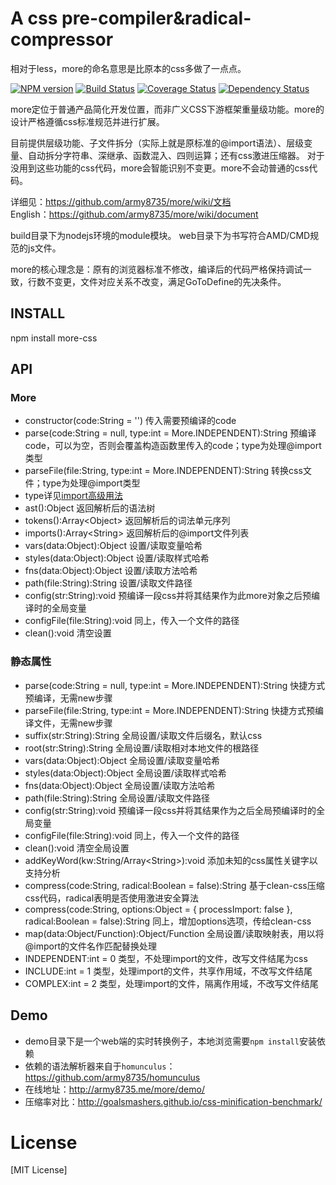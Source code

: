 A css pre-compiler&radical-compressor
====

相对于less，more的命名意思是比原本的css多做了一点点。

[![NPM version](https://badge.fury.io/js/more-css.png)](https://npmjs.org/package/more-css)
[![Build Status](https://travis-ci.org/army8735/more.svg?branch=master)](https://travis-ci.org/army8735/more)
[![Coverage Status](https://coveralls.io/repos/army8735/more/badge.png)](https://coveralls.io/r/army8735/more)
[![Dependency Status](https://david-dm.org/army8735/more.png)](https://david-dm.org/army8735/more)

more定位于普通产品简化开发位置，而非广义CSS下游框架重量级功能。more的设计严格遵循css标准规范并进行扩展。

目前提供层级功能、子文件拆分（实际上就是原标准的@import语法）、层级变量、自动拆分字符串、深继承、函数混入、四则运算；还有css激进压缩器。
对于没用到这些功能的css代码，more会智能识别不变更。more不会动普通的css代码。

详细见：https://github.com/army8735/more/wiki/文档<br/>
English：https://github.com/army8735/more/wiki/document

build目录下为nodejs环境的module模块。
web目录下为书写符合AMD/CMD规范的js文件。

more的核心理念是：原有的浏览器标准不修改，编译后的代码严格保持调试一致，行数不变更，文件对应关系不改变，满足GoToDefine的先决条件。

## INSTALL

npm install more-css

## API

### More
* constructor(code:String = '') 传入需要预编译的code
* parse(code:String = null, type:int = More.INDEPENDENT):String 预编译code，可以为空，否则会覆盖构造函数里传入的code；type为处理@import类型
* parseFile(file:String, type:int = More.INDEPENDENT):String 转换css文件；type为处理@import类型
 * type详见[import高级用法](https://github.com/army8735/more/wiki/%E6%96%87%E6%A1%A3#import高级用法)
* ast():Object 返回解析后的语法树
* tokens():Array\<Object> 返回解析后的词法单元序列
* imports():Array\<String> 返回解析后的@import文件列表
* vars(data:Object):Object 设置/读取变量哈希
* styles(data:Object):Object 设置/读取样式哈希
* fns(data:Object):Object 设置/读取方法哈希
* path(file:String):String 设置/读取文件路径
* config(str:String):void 预编译一段css并将其结果作为此more对象之后预编译时的全局变量
* configFile(file:String):void 同上，传入一个文件的路径
* clean():void 清空设置

### 静态属性
* parse(code:String = null, type:int = More.INDEPENDENT):String 快捷方式预编译，无需new步骤
* parseFile(file:String, type:int = More.INDEPENDENT):String 快捷方式预编译文件，无需new步骤
* suffix(str:String):String 全局设置/读取文件后缀名，默认css
* root(str:String):String 全局设置/读取相对本地文件的根路径
* vars(data:Object):Object 全局设置/读取变量哈希
* styles(data:Object):Object 全局设置/读取样式哈希
* fns(data:Object):Object 全局设置/读取方法哈希
* path(file:String):String 全局设置/读取文件路径
* config(str:String):void 预编译一段css并将其结果作为之后全局预编译时的全局变量
* configFile(file:String):void 同上，传入一个文件的路径
* clean():void 清空全局设置
* addKeyWord(kw:String/Array\<String>):void 添加未知的css属性关键字以支持分析
* compress(code:String, radical:Boolean = false):String 基于clean-css压缩css代码，radical表明是否使用激进安全算法
* compress(code:String, options:Object = { processImport: false }, radical:Boolean = false):String 同上，增加options选项，传给clean-css
* map(data:Object/Function):Object/Function 全局设置/读取映射表，用以将@import的文件名作匹配替换处理
* INDEPENDENT:int = 0 类型，不处理import的文件，改写文件结尾为css
* INCLUDE:int = 1 类型，处理import的文件，共享作用域，不改写文件结尾
* COMPLEX:int = 2 类型，处理import的文件，隔离作用域，不改写文件结尾

## Demo
* demo目录下是一个web端的实时转换例子，本地浏览需要`npm install`安装依赖
* 依赖的语法解析器来自于`homunculus`：https://github.com/army8735/homunculus
* 在线地址：http://army8735.me/more/demo/
* 压缩率对比：http://goalsmashers.github.io/css-minification-benchmark/

# License
[MIT License]
